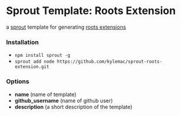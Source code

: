 # Sprout Template: Roots Extension

a [sprout](http://github.com/carrot/sprout) template for generating [roots extensions](http://roots.readthedocs.org/en/latest/extensions.html)

### Installation

- `npm install sprout -g`
- `sprout add node https://github.com/kylemac/sprout-roots-extension.git`

### Options

- **name** (name of template)
- **github_username** (name of github user)
- **description** (a short description of the template)
